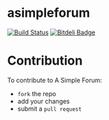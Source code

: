 asimpleforum
=
[![Build Status](https://travis-ci.org/cjmarkham/asimpleforum.png?branch=master)](https://travis-ci.org/cjmarkham/asimpleforum)
[![Bitdeli Badge](https://d2weczhvl823v0.cloudfront.net/cjmarkham/asimpleforum/trend.png)](https://bitdeli.com/free "Bitdeli Badge")

Contribution
=

To contribute to A Simple Forum:

- `fork` the repo
- add your changes
- submit a `pull request`